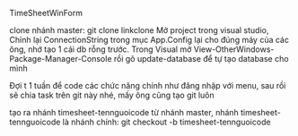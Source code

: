 TimeSheetWinForm

clone nhánh master: git clone linkclone 
Mở project trong visual studio, Chỉnh lại ConnectionString trong mục App.Config lại cho đúng máy của các ông, nhớ tạo 1 cái db rỗng trước.
Trong Visual mở View-OtherWindows-Package-Manager-Console rồi gõ update-database để tự tạo database cho mình 

Đợi t 1 tuần để code các chức năng chính như đăng nhập với menu, sau rồi sẽ chia task trên git này nhé, mấy ông cũng tạo git luôn

tạo ra nhánh timesheet-tennguoicode từ nhánh master, nhánh timesheet-tennguoicode là nhánh chính: git checkout -b timesheet-tennguoicode
